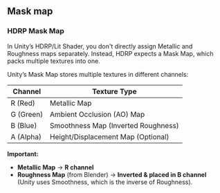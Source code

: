 ## Mask map


### HDRP Mask Map

In Unity’s HDRP/Lit Shader, you don't directly assign Metallic and Roughness maps separately. Instead, HDRP expects a Mask Map, which packs multiple textures into one.


Unity’s Mask Map stores multiple textures in different channels:

| Channel |	Texture Type |
| - | - |
| R (Red)	| Metallic Map |
| G (Green)	| Ambient Occlusion (AO) Map |
| B (Blue) | Smoothness Map (Inverted Roughness) |
| A (Alpha)	| Height/Displacement Map (Optional) |


**Important:** 
- **Metallic Map** → **R channel**
- **Roughness Map** (from Blender) → **Inverted & placed in B channel** (Unity uses Smoothness, which is the inverse of Roughness).





